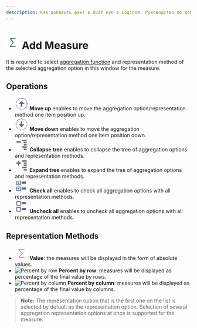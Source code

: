 ```yaml
---
description: Как добавить факт в OLAP куб в Loginom. Руководство по добавлению фактов в представление куба. Использование различных функций агрегации. Настройка способов отображения.
---
```

# ![Add Measure](./../../images/icons/common/toolbar-controls/sum_default.svg) Add Measure

It is required to select [aggregation function](./../../processors/func/aggregation-functions.md) and representation method of the selected aggregation option in this window for the measure.

## Operations

* ![Move up](./../../images/icons/common/toolbar-controls/moveup_default.svg) **Move up** enables to move the aggregation option/representation method one item position up.
* ![Move down](./../../images/icons/common/toolbar-controls/movedown_default.svg) **Move down** enables to move the aggregation option/representation method one item position down.
* ![Collapse tree](./../../images/icons/common/toolbar-controls/collapce-all_default.svg) **Collapse tree** enables to collapse the tree of aggregation options and representation methods.
* ![Expand tree](./../../images/icons/common/toolbar-controls/open-all_default.svg) **Expand tree** enables to expand the tree of aggregation options and representation methods.
* ![Check all](./../../images/icons/common/toolbar-controls/check-all_default.svg) **Check all** enables to check all aggregation options with all representation methods.
* ![Uncheck all](./../../images/icons/common/toolbar-controls/uncheck-all_default.svg) **Uncheck all** enables to uncheck all aggregation options with all representation methods.

## Representation Methods

* ![Value](./../../images/icons/common/aggregations/factor-sum_default.svg) **Value**: the measures will be displayed in the form of absolute values.
* ![Percent by row](./../../images/icons/viewers/cube/aggregation/row-percent_default.svg) **Percent by row**: measures will be displayed as percentage of the final value by rows.
* ![Percent by column](./../../images/icons/viewers/cube/aggregation/col-percent_default.svg) **Percent by column**: measures will be displayed as percentage of the final value by columns.

> **Note:** The representation option that is the first one on the list is selected by default as the representation option. Selection of several aggregation representation options at once is supported for the measure.
